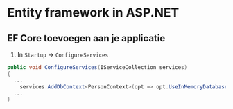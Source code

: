 # Entity framework in ASP.NET

## EF Core toevoegen aan je applicatie

1. In `Startup` -> `ConfigureServices`

```csharp 
public void ConfigureServices(IServiceCollection services)
{
  ...
    services.AddDbContext<PersonContext>(opt => opt.UseInMemoryDatabase(Guid.NewGuid().ToString()));
  ...
}
```



